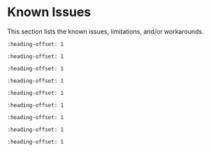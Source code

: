 # Known Issues

This section lists the known issues, limitations, and/or workarounds.

```{include} ../../../../release/known_issues/MCUX-81148.md
:heading-offset: 1
```

```{include} /release/known_issues/MCUX-81354.md
:heading-offset: 1
```

```{include} /release/known_issues/MCUX-81727.md
:heading-offset: 1
```

```{include} /release/known_issues/MCUX-81811.md
:heading-offset: 1
```

```{include} /release/known_issues/MCUX-81840.md
:heading-offset: 1
```

```{include} /release/known_issues/MCUX-81853.md
:heading-offset: 1
```

```{include} /release/known_issues/MCUX-81871.md
:heading-offset: 1
```

```{include} /release/known_issues/MCUX-81931.md
:heading-offset: 1
```

```{include} /release/known_issues/MCUX-81954.md
:heading-offset: 1
```

